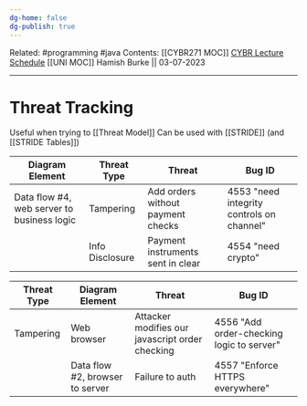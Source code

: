 ```yaml
---
dg-home: false
dg-publish: true
---
```

Related: #programming #java 
Contents: [[CYBR271 MOC]]
[CYBR Lecture Schedule](https://ecs.wgtn.ac.nz/Courses/CYBR271_2023T2/LectureSchedule)
[[UNI MOC]]
Hamish Burke || 03-07-2023
***

# Threat Tracking

Useful when trying to [[Threat Model]]
Can be used with [[STRIDE]] (and [[STRIDE Tables]])

| Diagram Element                            | Threat Type     | Threat                            | Bug ID                                    |
| ------------------------------------------ | --------------- | --------------------------------- | ----------------------------------------- |
| Data flow #4, web server to business logic | Tampering       | Add orders without payment checks | 4553 "need integrity controls on channel" |
|                                           | Info Disclosure | Payment instruments sent in clear | 4554 "need crypto"                        |

| Threat Type | Diagram Element                 | Threat                                          | Bug ID                                    |
| ----------- | ------------------------------- | ----------------------------------------------- | ----------------------------------------- |
| Tampering   | Web browser                     | Attacker modifies our javascript order checking | 4556 "Add order-checking logic to server" |
|             | Data flow #2, browser to server | Failure to auth                                 | 4557 "Enforce HTTPS everywhere"           |
